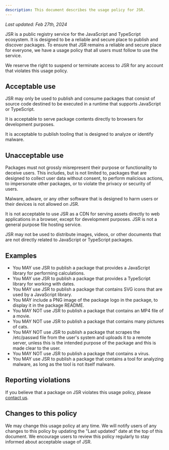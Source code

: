 ```yaml
---
description: This document describes the usage policy for JSR.
---
```


_Last updated: Feb 27th, 2024_

JSR is a public registry service for the JavaScript and TypeScript ecosystem. It
is designed to be a reliable and secure place to publish and discover packages.
To ensure that JSR remains a reliable and secure place for everyone, we have a
usage policy that all users must follow to use the service.

We reserve the right to suspend or terminate access to JSR for any account that
violates this usage policy.

## Acceptable use

JSR may only be used to publish and consume packages that consist of source code
destined to be executed in a runtime that supports JavaScript or TypeScript.

It is acceptable to serve package contents directly to browsers for development
purposes.

It is acceptable to publish tooling that is designed to analyze or identify
malware.

## Unacceptable use

Packages must not grossly misrepresent their purpose or functionality to deceive
users. This includes, but is not limited to, packages that are designed to
collect user data without consent, to perform malicious actions, to impersonate
other packages, or to violate the privacy or security of users.

Malware, adware, or any other software that is designed to harm users or their
devices is not allowed on JSR.

It is not acceptable to use JSR as a CDN for serving assets directly to web
applications in a browser, except for development purposes. JSR is not a general
purpose file hosting service.

JSR may not be used to distribute images, videos, or other documents that are
not directly related to JavaScript or TypeScript packages.

## Examples

- You MAY use JSR to publish a package that provides a JavaScript library for
  performing calculations.
- You MAY use JSR to publish a package that provides a TypeScript library for
  working with dates.
- You MAY use JSR to publish a package that contains SVG icons that are used by
  a JavaScript library.
- You MAY include a PNG image of the package logo in the package, to display it
  in the package README.
- You MAY NOT use JSR to publish a package that contains an MP4 file of a movie.
- You MAY NOT use JSR to publish a package that contains many pictures of cats.
- You MAY NOT use JSR to publish a package that scrapes the /etc/passwd file
  from the user's system and uploads it to a remote server, unless this is the
  intended purpose of the package and this is made clear to the user.
- You MAY NOT use JSR to publish a package that contains a virus.
- You MAY use JSR to publish a package that contains a tool for analyzing
  malware, as long as the tool is not itself malware.

## Reporting violations

If you believe that a package on JSR violates this usage policy, please
[contact us](mailto:abuse@jsr.io).

## Changes to this policy

We may change this usage policy at any time. We will notify users of any changes
to this policy by updating the "Last updated" date at the top of this document.
We encourage users to review this policy regularly to stay informed about
acceptable usage of JSR.
